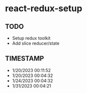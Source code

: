 # react-redux-setup

## TODO

- Setup redux toolkit
- Add slice reducer/state


## TIMESTAMP

- 1/20/2023 00:11:52
- 1/20/2023 00:04:32
- 1/24/2023 00:04:32
- 1/31/2023 00:04:21
